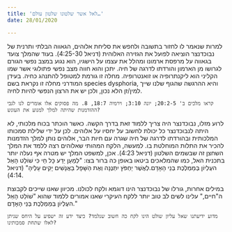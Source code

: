 ```yaml
---
title: 'לאל אשר שלטונו שלטון עולם…'
date: 28/01/2020

---
```


למרות שנאמר לו לחזור בתשובה ולחפש את סליחת אלוהים, הגאווה הבלתי ותרנית של נבוכדנצר הוציאה לפועל את הגזירה האלוהית (דניאל 4:25-30). בעוד שהמלך צועד בגאווה על מרפסת ארמונו ומהלל את עצמו על הישגיו, הוא נגוע במצב נפשי הגורם לגרושו מן הארמון והורדתו לדרגה של חיה. יתכן והוא חווה מצב נפשי פתולוגי אשר שמו הקליני הוא ליקנתרופיה או זואנטרופיה. מחלה זו גורמת למטופל להתנהג כחיה. בעידן המודרני מחלה זו נקראת בשם species dysphoria, והיא ההרגשה שהגוף שלנו שייך למין/זן הלא נכון, ולכן יש את הרצון הנפשי להיות לחיה. 

`קראו מלכים ב' 20:2-5; יונה 3:10; וירמיה 18:7, 8. מה פסוקים אלו אומרים לנו לגבי ההזדמנות שהיתה למלך למנוע את העונש?`

לרוע מזלו, נבוכדנצר היה צריך ללמוד זאת בדרך הקשה. כאשר הוכתר בכוח מלכותי, לא היתה לנבוכדנצר כל יכולת לחשוב על יחסיו על אלוהים. לכן על ידי שלילת סמכותו המלכותית ובהורדתו לדרגה של חיה שגרה עם חיות הבר, אלוהים נותן למלך הזדמנות להכיר את התלות המוחלטת בו. למעשה, הלקח המהותי שאלוהים רצה ללמד את המלך השחצן זה שבשמים השלטון (דניאל 4:23). אכן, למשפט המלך יש מטרה אף נעלה יותר בתכנית האל, כמו שהמלאכים ביטאו באופן כה ברור בצו: "לְמַעַן יֵדַע כָּל חַי כִּי שׁוֹלֵט הָאֵל העֶלְיוֹן בְּמַמְלֶכֶת בְּנֵי הָאָדָם.לְאֲשֶׁר יַחְפֹּץ יִתְּנֶנָּה וְאֶת הַשָּׁפָל בַּאֲנָשִׁים יָקִים עָלֶיהָ" (דניאל 4:14).

במילים אחרות, גורלו של נבוכדנצר הינו דוגמא ולקח לכולנו. מכיוון שאנו שייכים לקבוצת ה"חיים," עלינו לשים לב טוב יותר ללקח העיקרי שאנו אמורים ללמוד שהוא "שׁוֹלֵט הָאֵל העֶלְיוֹן בְּמַמְלֶכֶת בְּנֵי הָאָדָם." 

`מדוע ידיעתנו שאל עליון שולט הינו לקח כה חשוב שנלמד? כיצד ידע זה ישפיע על היחס שניתן לאלו שתחת סמכותינו?`